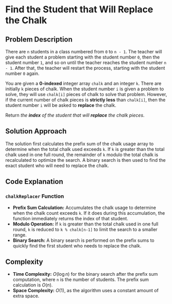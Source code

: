 # Find the Student that Will Replace the Chalk

## Problem Description

There are `n` students in a class numbered from `0` to `n - 1`. The teacher will give each student a problem starting with the student number `0`, then the student number `1`, and so on until the teacher reaches the student number `n - 1`. After that, the teacher will restart the process, starting with the student number `0` again.

You are given a **0-indexed** integer array `chalk` and an integer `k`. There are initially `k` pieces of chalk. When the student number `i` is given a problem to solve, they will use `chalk[i]` pieces of chalk to solve that problem. However, if the current number of chalk pieces is **strictly less** than `chalk[i]`, then the student number `i` will be asked to **replace** the chalk.

Return *the **index** of the student that will **replace** the chalk pieces*.

## Solution Approach

The solution first calculates the prefix sum of the chalk usage array to determine when the total chalk used exceeds `k`. If `k` is greater than the total chalk used in one full round, the remainder of `k` modulo the total chalk is recalculated to optimize the search. A binary search is then used to find the exact student who will need to replace the chalk.

## Code Explanation

### `chalkReplacer` Function

- **Prefix Sum Calculation:** Accumulates the chalk usage to determine when the chalk count exceeds `k`. If it does during this accumulation, the function immediately returns the index of that student.
- **Modulo Operation:** If `k` is greater than the total chalk used in one full round, `k` is reduced to `k % chalk[n-1]` to limit the search to a smaller range.
- **Binary Search:** A binary search is performed on the prefix sums to quickly find the first student who needs to replace the chalk.

## Complexity

- **Time Complexity:** $O(\log n)$ for the binary search after the prefix sum computation, where `n` is the number of students. The prefix sum calculation is $O(n)$.
- **Space Complexity:** $O(1)$, as the algorithm uses a constant amount of extra space.
